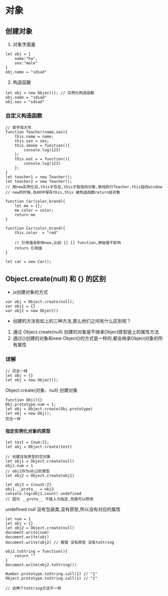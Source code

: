 # 对象

## 创建对象

1. 对象字面量
```
let obj = {
    name:"ha",
    sex:"male"
}
obj.name = "sdsad"

```

2. 构造函数

```
let obj = new Object(); // 实例化构造函数
obj.name = "sdsad"
obj.sex = "sdsad"
```

### 自定义构造函数

```
// 首字母大写
function Teacher(name,sex){
    this.name = name;    
    this.sex = sex;    
    this.smoke = function(){
        console.log(123)
    };    
    this.eat = = function(){
        console.log(123)
    };
}
let teacher1 = new Teacher();
let teacher2 = new Teacher();
// 用new实例化后,this才存在,this才能指向对象,单纯执行Teacher,this指向window
// new的时候,在AO中保存this,this 被构造函数return给对象
```

```
function Car(color,brand){
    let me = {};
    me.color = color;
    return me
}
```


```
function Car(color,brand){
    this.color  = "red"
    
    // 引用值会影响new,比如 {} [] function,原始值不影响
    return 引用值
}

let car = new Car();

```

## Object.create(null) 和 {} 的区别

- js创建对象的方式
```
var obj = Object.create(null);
var obj1 = {}
var obj2 = new Object()
```

- 创建的方法有如上的三种方法,那么他们之间有什么区别呢？
1. 通过 Object.create(null) 创建的对象是不继承Object原型链上的属性方法
2. 通过{}创建的对象和new Object()的方式是一样的,都会继承Object对象的所有属性

### 详解

```
// 完全一样
let obj = {}  
let obj = new Object();  
```

Object.create(对象、null) 创建对象

```
function Obj(){}
Obj.prototype.num = 1;
let obj = Object.create(Obj.prototype)
let obj = new Obj();
完全一样
```

#### 指定实例化对象的原型
```
let test = {num:2};
let obj = Object.create(test)
```

```
// 创建没有原型的空对象
let obj1 = Object.create(null)
obj1.num = 1
// obj1作为obj2的原型
let obj2 = Object.create(obj1)
```
```
let obj3 = {count:2}
obj1.__proto__ = obj3
console.log(obj1.count) undefined
// 因为 __proto__ 不能人为指定,但是可以修改
```

undefined null 没有包装类,没有原型,所以没有对应的属性

```
let num = 1
let obj = {}
let obj2 = Object.create(null)
document.write(num)
document.write(obj)
document.write(obj2) // 报错 没有原型 没有toString

obj2.toString = function(){
    return ""
}
document.write(obj2.toString())

Number.prototype.toString.call(1) // "1"  
Object.prototype.toString.call(1) // "1"

// 这两个toString方法不一样
```